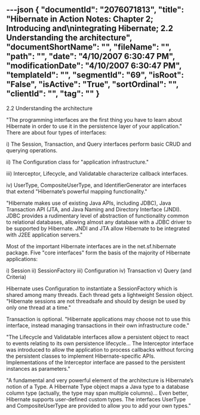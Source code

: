 ---json
{
  "documentId": "2076071813",
  "title": "Hibernate in Action Notes: Chapter 2; Introducing and\nintegrating Hibernate; 2.2 Understanding the architecture",
  "documentShortName": "",
  "fileName": "",
  "path": "",
  "date": "4/10/2007 6:30:47 PM",
  "modificationDate": "4/10/2007 6:30:47 PM",
  "templateId": "",
  "segmentId": "69",
  "isRoot": "False",
  "isActive": "True",
  "sortOrdinal": "",
  "clientId": "",
  "tag": ""
}
---

2.2 Understanding the architecture

&quot;The programming interfaces are the first thing you have to learn about Hibernate in order to use it in the persistence layer of your application.&quot; There are about four types of interfaces:

i) The Session, Transaction, and Query interfaces perform basic CRUD and querying operations.

ii) The Configuration class for &quot;application infrastructure.&quot;

iii) Interceptor, Lifecycle, and Validatable characterize callback interfaces.

iv) UserType, CompositeUserType, and IdentifierGenerator are interfaces that extend &quot;Hibernate’s powerful mapping functionality.&quot;

&quot;Hibernate makes use of existing Java APIs, including JDBC), Java Transaction API (JTA, and Java Naming and Directory Interface (JNDI). JDBC provides a rudimentary level of abstraction of functionality common to relational databases, allowing almost any database with a JDBC driver to be supported by Hibernate. JNDI and JTA allow Hibernate to be integrated with J2EE application servers.&quot;

Most of the important Hibernate interfaces are in the net.sf.hibernate package. Five &quot;core interfaces&quot; form the basis of the majority of Hibernate applications:

i) Session
ii) SessionFactory
iii) Configuration
iv) Transaction
v) Query (and Criteria)

Hibernate uses Configuration to instantiate a SessionFactory which is shared among many threads. Each thread gets a lightweight Session object. &quot;Hibernate sessions are not threadsafe and should by design be used by only one thread at a time.&quot;

Transaction is optional. &quot;Hibernate applications may choose not to use this interface, instead managing transactions in their own infrastructure code.&quot;

&quot;The Lifecycle and Validatable interfaces allow a persistent object to react to events relating to its own persistence lifecycle... The Interceptor interface was introduced to allow the application to process
callbacks without forcing the persistent classes to implement Hibernate-specific APIs. Implementations of the Interceptor interface are passed to the persistent instances as parameters.&quot;

&quot;A fundamental and very powerful element of the architecture is Hibernate’s notion of a Type. A Hibernate Type object maps a Java type to a database column type (actually, the type may span multiple columns)... Even better, Hibernate supports user-defined custom types. The interfaces UserType and CompositeUserType are provided to allow you to add your own types.&quot;
